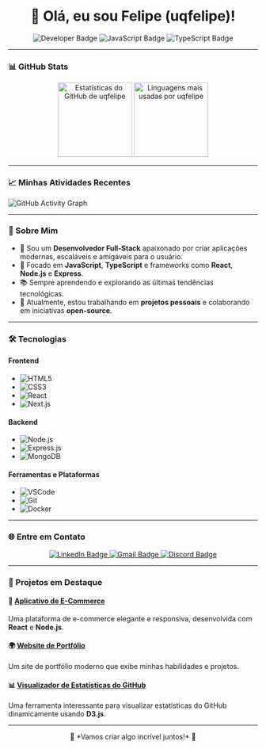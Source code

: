<h1 align="center">👋 Olá, eu sou Felipe (uqfelipe)!</h1>

<p align="center">
  <img src="https://img.shields.io/badge/Developer-FullStack-blue?style=for-the-badge&logo=github" alt="Developer Badge" />
  <img src="https://img.shields.io/badge/-JavaScript-F7DF1E?style=for-the-badge&logo=javascript&logoColor=black" alt="JavaScript Badge" />
  <img src="https://img.shields.io/badge/-TypeScript-3178C6?style=for-the-badge&logo=typescript&logoColor=white" alt="TypeScript Badge" />
</p>

---

### 📊 GitHub Stats
<p align="center">
  <img src="https://github-readme-stats.vercel.app/api?username=uqfelipe&show_icons=true&theme=radical&hide=stars" alt="Estatísticas do GitHub de uqfelipe" height="150" />
  <img src="https://github-readme-stats.vercel.app/api/top-langs/?username=uqfelipe&layout=compact&theme=radical" alt="Linguagens mais usadas por uqfelipe" height="150" />
</p>

---

### 📈 Minhas Atividades Recentes

![GitHub Activity Graph](https://github-readme-activity-graph.cyclic.app/graph?username=uqfelipe&bg_color=0d1117&color=79ff97&line=79ff97&point=f5f5f5&area=true&hide_border=true)


---

### 🚀 Sobre Mim
- 🌟 Sou um **Desenvolvedor Full-Stack** apaixonado por criar aplicações modernas, escaláveis e amigáveis para o usuário.
- 🎯 Focado em **JavaScript**, **TypeScript** e frameworks como **React**, **Node.js** e **Express**.
- 📚 Sempre aprendendo e explorando as últimas tendências tecnológicas.
- 💼 Atualmente, estou trabalhando em **projetos pessoais** e colaborando em iniciativas **open-source**.

---

### 🛠️ Tecnologias

#### Frontend
- ![HTML5](https://img.shields.io/badge/-HTML5-E34F26?style=for-the-badge&logo=html5&logoColor=white)
- ![CSS3](https://img.shields.io/badge/-CSS3-1572B6?style=for-the-badge&logo=css3&logoColor=white)
- ![React](https://img.shields.io/badge/-React-61DAFB?style=for-the-badge&logo=react&logoColor=black)
- ![Next.js](https://img.shields.io/badge/-Next.js-000?style=for-the-badge&logo=nextdotjs&logoColor=white)

#### Backend
- ![Node.js](https://img.shields.io/badge/-Node.js-339933?style=for-the-badge&logo=nodedotjs&logoColor=white)
- ![Express.js](https://img.shields.io/badge/-Express-000000?style=for-the-badge&logo=express&logoColor=white)
- ![MongoDB](https://img.shields.io/badge/-MongoDB-47A248?style=for-the-badge&logo=mongodb&logoColor=white)

#### Ferramentas e Plataformas
- ![VSCode](https://img.shields.io/badge/-VSCode-007ACC?style=for-the-badge&logo=visualstudiocode&logoColor=white)
- ![Git](https://img.shields.io/badge/-Git-F05032?style=for-the-badge&logo=git&logoColor=white)
- ![Docker](https://img.shields.io/badge/-Docker-2496ED?style=for-the-badge&logo=docker&logoColor=white)

---

### 🌐 Entre em Contato
<p align="center">
  <a href="https://www.linkedin.com/in/seu-perfil" target="_blank">
    <img src="https://img.shields.io/badge/-LinkedIn-0A66C2?style=for-the-badge&logo=linkedin&logoColor=white" alt="LinkedIn Badge" />
  </a>
  <a href="mailto:seuemail@gmail.com">
    <img src="https://img.shields.io/badge/-Gmail-D14836?style=for-the-badge&logo=gmail&logoColor=white" alt="Gmail Badge" />
  </a>
  <a href="https://discord.com/users/seu-discord" target="_blank">
    <img src="https://img.shields.io/badge/-Discord-5865F2?style=for-the-badge&logo=discord&logoColor=white" alt="Discord Badge" />
  </a>
</p>

---

### 🌟 Projetos em Destaque
#### 🛒 [Aplicativo de E-Commerce](https://github.com/uqfelipe/e-commerce-app)
Uma plataforma de e-commerce elegante e responsiva, desenvolvida com **React** e **Node.js**.

#### 🌍 [Website de Portfólio](https://uqfelipe.dev)
Um site de portfólio moderno que exibe minhas habilidades e projetos.

#### 📊 [Visualizador de Estatísticas do GitHub](https://github.com/uqfelipe/github-stats)
Uma ferramenta interessante para visualizar estatísticas do GitHub dinamicamente usando **D3.js**.

---

<p align="center">
  🚀 *Vamos criar algo incrível juntos!* 🚀
</p>
